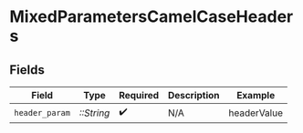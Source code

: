 # MixedParametersCamelCaseHeaders


## Fields

| Field              | Type               | Required           | Description        | Example            |
| ------------------ | ------------------ | ------------------ | ------------------ | ------------------ |
| `header_param`     | *::String*         | :heavy_check_mark: | N/A                | headerValue        |